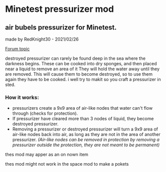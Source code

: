 # Minetest pressurizer mod
## air bubels pressurizer for Minetest.

made by RedKnight30 - 2021/02/26

[Forum topic](https://forum.minetest.net/viewtopic.php?f=9&t=20729)

destroyed pressurizer can rarely be found deep in the sea where the darkness begins.
These can be cooked into dry sponges, and then placed near a liquid to remove an area of it
They will hold the water away until they are removed.
This will cause them to become destroyed, so to use them again they have to be cooked. i well try to makit so you craft a pressurizer in sted. 

### How it works:
* pressurizers create a 9x9 area of air-like nodes that water can't flow through (checks for protection).
* If pressurizer have cleared more than 3 nodes of liquid, they become destroyed pressurizer.
* Removing a pressurizer or destroyed pressurizer will turn a 9x9 area of air-like nodes back into air, as long as they are not in the area of another pressurizer.
*(Air-like nodes can be removed in protection by removing a pressurizer outside the protection, they are not meant to be permanent)*

thes mod may apper as an on nown item 

thes mod might not work in the space mod to make a pokets
